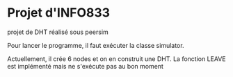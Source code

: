 # Projet d'INFO833

projet de DHT réalisé sous peersim

Pour lancer le programme, il faut exécuter la classe simulator.

Actuellement, il crée 6 nodes et on en construit une DHT.
La fonction LEAVE est implémenté mais ne s'exécute pas au bon moment